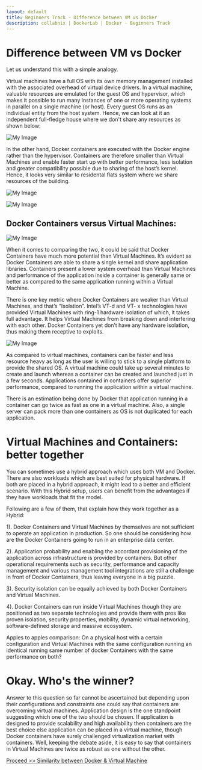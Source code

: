 ```yaml
---
layout: default
title: Beginners Track - Difference between VM vs Docker 
description: collabnix | DockerLab | Docker - Beginners Track
---
```

# Difference between VM vs Docker

Let us understand this with a simple analogy. 

Virtual machines have a full OS with its own memory management installed with the associated overhead of virtual device drivers. In a virtual machine, valuable resources are emulated for the guest OS and hypervisor, which makes it possible to run many instances of one or more operating systems in parallel on a single machine (or host). Every guest OS runs as an individual entity from the host system. Hence, we can look at it an independent full-fledge house where we don't share any resources as shown below:

![My Image](https://raw.githubusercontent.com/collabnix/dockerlabs/master/beginners/docker/images/vm-docker1.png)

In the other hand, Docker containers are executed with the Docker engine rather than the hypervisor. Containers are therefore smaller than Virtual Machines and enable faster start up with better performance, less isolation and greater compatibility possible due to sharing of the host’s kernel. Hence, it looks very similar to residental flats system where we share resources of the building.

![My Image](https://raw.githubusercontent.com/collabnix/dockerlabs/master/beginners/docker/images/vm-docker2.png)



![My Image](https://raw.githubusercontent.com/collabnix/dockerlabs/master/beginners/docker/images/vm-docker3.png)

 
## Docker Containers versus Virtual Machines:

![My Image](https://raw.githubusercontent.com/collabnix/dockerlabs/master/beginners/docker/images/vm-docker4.png)
 
When it comes to comparing the two, it could be said that Docker Containers have much more potential than Virtual Machines. It’s evident as Docker Containers are able to share a single kernel and share application libraries. Containers present a lower system overhead than Virtual Machines and performance of the application inside a container is generally same or better as compared to the same application running within a Virtual Machine.

 
There is one key metric where Docker Containers are weaker than Virtual Machines, and that’s “Isolation”. Intel’s VT-d and VT- x technologies have provided Virtual Machines with ring-1 hardware isolation of which, it takes full advantage. It helps Virtual Machines from breaking down and interfering with each other. Docker Containers yet don’t have any hardware isolation, thus making them receptive to exploits.

![My Image](https://raw.githubusercontent.com/collabnix/dockerlabs/master/beginners/docker/images/vm-docker5.png)

 
As compared to virtual machines, containers can be faster and less resource heavy as long as the user is willing to stick to a single platform to provide the shared OS. A virtual machine could take up several minutes to create and launch whereas a container can be created and launched just in a few seconds. Applications contained in containers offer superior performance, compared to running the application within a virtual machine.

 
There is an estimation being done by Docker that application running in a container can go twice as fast as one in a virtual machine. Also, a single server can pack more than one containers as OS is not duplicated for each application.

 
# Virtual Machines and Containers: better together

 
You can sometimes use a hybrid approach which uses both VM and Docker. There are also workloads which are best suited for physical hardware. If both are placed in a hybrid approach, it might lead to a better and efficient scenario. With this Hybrid setup, users can benefit from the advantages if they have workloads that fit the model. 

 
Following are a few of them, that explain how they work together as a Hybrid:

 
1). Docker Containers and Virtual Machines by themselves are not sufficient to operate an application in production. So one should be considering how are the Docker Containers going to run in an enterprise data center.

 
2). Application probability and enabling the accordant provisioning of the application across infrastructure is provided by containers. But other operational requirements such as security, performance and capacity management and various management tool integrations are still a challenge in front of Docker Containers, thus leaving everyone in a big puzzle.

 
3). Security isolation can be equally achieved by both Docker Containers and Virtual Machines.

 
4). Docker Containers can run inside Virtual Machines though they are positioned as two separate technologies and provide them with pros like proven isolation, security properties, mobility, dynamic virtual networking, software-defined storage and massive ecosystem.

 
Apples to apples comparison: On a physical host with a certain configuration and Virtual Machines with the same configuration running an identical running same number of docker Containers with the same performance on both?

 
# Okay. Who's the winner?

 
Answer to this question so far cannot be ascertained but depending upon their configurations and constraints one could say that containers are overcoming virtual machines. Application design is the one standpoint suggesting which one of the two should be chosen. If application is designed to provide scalability and high availability then containers are the best choice else application can be placed in a virtual machine, though Docker containers have surely challenged  virtualization market with containers. Well, keeping the debate aside, it is easy to say that containers in Virtual Machines are twice as robust as one without the other.

[Proceed >> Similarity between Docker & Virtual Machine](https://collabnix.github.io/dockerlabs/beginners/similarity-vm-docker.html)
